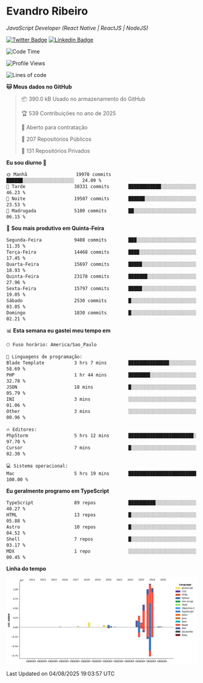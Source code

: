 # Evandro **Ribeiro**

*JavaScript Developer (React Native | ReactJS | NodeJS)*

[![Twitter Badge](https://img.shields.io/badge/-@ribeiroevandro-201B2D?style=flat-square&labelColor=201B2D&logo=twitter&logoColor=white&link=https://twitter.com/ribeiroevandro)](https://twitter.com/ribeiroevandro) 
[![Linkedin Badge](https://img.shields.io/badge/-Evandro%20Ribeiro-201B2D?style=flat-square&logo=Linkedin&logoColor=white&link=https://www.linkedin.com/in/ribeiroevandro)](https://www.linkedin.com/in/ribeiroevandro) 


<!--START_SECTION:waka-->
![Code Time](http://img.shields.io/badge/Code%20Time-4%2C603%20hrs%2032%20mins-blue)

![Profile Views](http://img.shields.io/badge/Visualizac%C3%B5es%20do%20perfil-0-blue)

![Lines of code](https://img.shields.io/badge/Desde%20o%20Hello%20World%20eu%20escrevi-47.1%20million%20linhas%20de%20c%C3%B3digo-blue)

**🐱 Meus dados no GitHub** 

> 📦 390.0 kB Usado no armazenamento do GitHub 
 > 
> 🏆 539 Contribuições no ano de 2025
 > 
> 💼 Aberto para contratação
 > 
> 📜 207 Repositórios Públicos 
 > 
> 🔑 131 Repositórios Privados 
 > 
**Eu sou diurno 🐤** 

```text
🌞 Manhã                  19970 commits       ██████░░░░░░░░░░░░░░░░░░░   24.09 % 
🌆 Tarde                  38331 commits       ████████████░░░░░░░░░░░░░   46.23 % 
🌃 Noite                  19507 commits       ██████░░░░░░░░░░░░░░░░░░░   23.53 % 
🌙 Madrugada              5100 commits        ██░░░░░░░░░░░░░░░░░░░░░░░   06.15 % 
```
📅 **Sou mais produtivo em Quinta-Feira** 

```text
Segunda-Feira            9408 commits        ███░░░░░░░░░░░░░░░░░░░░░░   11.35 % 
Terça-Feira              14468 commits       ████░░░░░░░░░░░░░░░░░░░░░   17.45 % 
Quarta-Feira             15697 commits       █████░░░░░░░░░░░░░░░░░░░░   18.93 % 
Quinta-Feira             23178 commits       ███████░░░░░░░░░░░░░░░░░░   27.96 % 
Sexta-Feira              15797 commits       █████░░░░░░░░░░░░░░░░░░░░   19.05 % 
Sábado                   2530 commits        █░░░░░░░░░░░░░░░░░░░░░░░░   03.05 % 
Domingo                  1830 commits        █░░░░░░░░░░░░░░░░░░░░░░░░   02.21 % 
```


📊 **Esta semana eu gastei meu tempo em** 

```text
🕑︎ Fuso horário: America/Sao_Paulo

💬 Linguagens de programação: 
Blade Template           3 hrs 7 mins        ███████████████░░░░░░░░░░   58.69 % 
PHP                      1 hr 44 mins        ████████░░░░░░░░░░░░░░░░░   32.78 % 
JSON                     18 mins             █░░░░░░░░░░░░░░░░░░░░░░░░   05.79 % 
INI                      3 mins              ░░░░░░░░░░░░░░░░░░░░░░░░░   01.06 % 
Other                    3 mins              ░░░░░░░░░░░░░░░░░░░░░░░░░   00.96 % 

🔥 Editores: 
PhpStorm                 5 hrs 12 mins       ████████████████████████░   97.70 % 
Cursor                   7 mins              █░░░░░░░░░░░░░░░░░░░░░░░░   02.30 % 

💻 Sistema operacional: 
Mac                      5 hrs 19 mins       █████████████████████████   100.00 % 
```

**Eu geralmente programo em TypeScript** 

```text
TypeScript               89 repos            ██████████░░░░░░░░░░░░░░░   40.27 % 
HTML                     13 repos            █░░░░░░░░░░░░░░░░░░░░░░░░   05.88 % 
Astro                    10 repos            █░░░░░░░░░░░░░░░░░░░░░░░░   04.52 % 
Shell                    7 repos             █░░░░░░░░░░░░░░░░░░░░░░░░   03.17 % 
MDX                      1 repo              ░░░░░░░░░░░░░░░░░░░░░░░░░   00.45 % 
```



**Linha do tempo**

![Lines of Code chart](https://raw.githubusercontent.com/ribeiroevandro/ribeiroevandro/main/assets/bar_graph.png)


 Last Updated on 04/08/2025 19:03:57 UTC
<!--END_SECTION:waka-->
